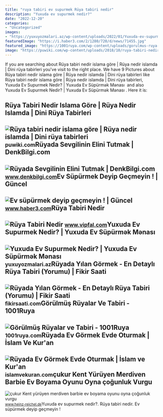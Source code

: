 ```yaml
---
title: "ruya tabiri ev supurmek Rüya tabiri nedir"
description: "Yuxuda ev supurmek nedir?"
date: "2022-12-20"
categories:
- "Uncategorized"
images:
- "https://yuxuyozmalari.az/wp-content/uploads/2022/01/Yuxuda-ev-supurmek.jpg"
featuredImage: "https://i.haber3.com/2/1280/720/d/news/71455.jpg"
featured_image: "https://1001ruya.com/wp-content/uploads/gorulmus-ruya-ve-anlamlari.jpg"
image: "https://puwiki.com/wp-content/uploads/2018/10/ruya-tabiri-nedir-islama-gore.jpg"
---
```


If you are searching about Rüya tabiri nedir islama göre | Rüya nedir islamda | Dini rüya tabirleri you've visit to the right place. We have 9 Pictures about Rüya tabiri nedir islama göre | Rüya nedir islamda | Dini rüya tabirleri like Rüya tabiri nedir islama göre | Rüya nedir islamda | Dini rüya tabirleri, Yuxuda Ev Supurmek Nedir? | Yuxuda Ev Süpürmək Mənası ︎ and also Yuxuda Ev Supurmek Nedir? | Yuxuda Ev Süpürmək Mənası ︎. Here it is:

Rüya Tabiri Nedir Islama Göre | Rüya Nedir Islamda | Dini Rüya Tabirleri
------------------------------------------------------------------------

 ![Rüya tabiri nedir islama göre | Rüya nedir islamda | Dini rüya tabirleri](https://puwiki.com/wp-content/uploads/2018/10/ruya-tabiri-nedir-islama-gore.jpg) <small>puwiki.com</small>Rüyada Sevgilinin Elini Tutmak | DenkBilgi.com
----------------------------------------------

 ![Rüyada Sevgilinin Elini Tutmak | DenkBilgi.com](http://www.denkbilgi.com/wp-content/uploads/ruya-tabiri1.jpg) <small>www.denkbilgi.com</small>Ev Süpürmek Deyip Geçmeyin ! | Güncel
-------------------------------------

 ![Ev süpürmek deyip geçmeyin ! | Güncel](https://i.haber3.com/2/1280/720/d/news/71455.jpg) <small>www.haber3.com</small>Rüya Tabiri Nedir
-----------------

 ![Rüya Tabiri Nedir](https://www.vipfal.com/my_documents/my_pictures/E7Z_ruya-tabiri-nedir.jpg) <small>www.vipfal.com</small>Yuxuda Ev Supurmek Nedir? | Yuxuda Ev Süpürmək Mənası ︎
-------------------------------------------------------

 ![Yuxuda Ev Supurmek Nedir? | Yuxuda Ev Süpürmək Mənası ︎](https://yuxuyozmalari.az/wp-content/uploads/2022/01/Yuxuda-ev-supurmek.jpg) <small>yuxuyozmalari.az</small>Rüyada Yılan Görmek - En Detaylı Rüya Tabiri (Yorumu) | Fikir Saati
-------------------------------------------------------------------

 ![Rüyada Yılan Görmek - En Detaylı Rüya Tabiri (Yorumu) | Fikir Saati](https://fikirsaati.com/wp-content/uploads/2021/09/ruyada-yilan-gormek-en-detayli-ruya-tabiri-yorumu.jpg) <small>fikirsaati.com</small>Görülmüş Rüyalar Ve Tabiri - 1001Ruya
-------------------------------------

 ![Görülmüş Rüyalar ve Tabiri - 1001Ruya](https://1001ruya.com/wp-content/uploads/gorulmus-ruya-ve-anlamlari.jpg) <small>1001ruya.com</small>Rüyada Ev Görmek Evde Oturmak | İslam Ve Kur'an
-----------------------------------------------

 ![Rüyada Ev Görmek Evde Oturmak | İslam ve Kur'an](https://islamvekuran.com/wp-content/uploads/2022/04/Ruyada-Ev-Gormek-Ruya-Tabiri.png) <small>islamvekuran.com</small>çukur Kent Yürüyen Merdiven Barbie Ev Boyama Oyunu Oyna çoğunluk Vurgu
----------------------------------------------------------------------

 ![çukur Kent yürüyen merdiven barbie ev boyama oyunu oyna çoğunluk vurgu](https://cdn05.e-bebek.com/mnresize/1600/1600/media/p/barbie-barbienin-ruya-evi_887961904123_02.jpg) <small>www.heinz-reichel.de</small>Yuxuda ev supurmek nedir?. Rüya tabiri nedir. Ev süpürmek deyip geçmeyin !
